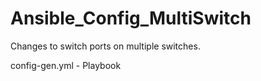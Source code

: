 # Ansible_Config_MultiSwitch
Changes to switch ports on multiple switches.

config-gen.yml - Playbook

